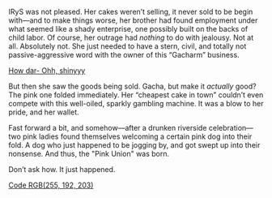 <!-- title: Pink Union -->

IRyS was not pleased. Her cakes weren’t selling, it never sold to be begin with—and to make things worse, her brother had found employment under what seemed like a shady enterprise, one possibly built on the backs of child labor. Of course, her outrage had *nothing* to do with jealousy. Not at all. Absolutely not. She just needed to have a stern, civil, and totally not passive-aggressive word with the owner of this “Gacharm” business.

[How dar- Ohh, shinyyy](#embed:https://www.youtube.com/live/axlJjQQ_rzU?si=rMRISc9C7Z-8ehKp&t=1241)

But then she saw the goods being sold. Gacha, but make it *actually* good? The pink one folded immediately. Her “cheapest cake in town” couldn’t even compete with this well-oiled, sparkly gambling machine. It was a blow to her pride, and her wallet.

Fast forward a bit, and somehow—after a drunken riverside celebration—two pink ladies found themselves welcoming a certain pink dog into their fold. A dog who just happened to be jogging by, and got swept up into their nonsense. And thus, the "Pink Union" was born.

Don’t ask how. It just happened.

[Code RGB(255, 192, 203)](#embed:https://www.youtube.com/live/axlJjQQ_rzU?si=djInF_uRZINXSskz&t=10660)